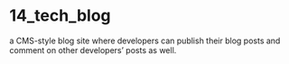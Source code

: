 # 14_tech_blog
a CMS-style blog site where developers can publish their blog posts and comment on other developers’ posts as well. 
